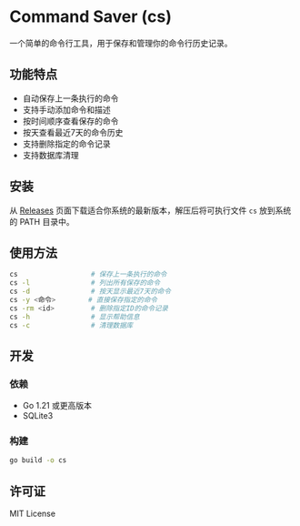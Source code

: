 # Command Saver (cs)

一个简单的命令行工具，用于保存和管理你的命令行历史记录。

## 功能特点

- 自动保存上一条执行的命令
- 支持手动添加命令和描述
- 按时间顺序查看保存的命令
- 按天查看最近7天的命令历史
- 支持删除指定的命令记录
- 支持数据库清理

## 安装

从 [Releases](https://github.com/YOUR_USERNAME/command_saver/releases) 页面下载适合你系统的最新版本，解压后将可执行文件 `cs` 放到系统的 PATH 目录中。

## 使用方法

```bash
cs                  # 保存上一条执行的命令
cs -l               # 列出所有保存的命令
cs -d               # 按天显示最近7天的命令
cs -y <命令>        # 直接保存指定的命令
cs -rm <id>         # 删除指定ID的命令记录
cs -h               # 显示帮助信息
cs -c               # 清理数据库
```

## 开发

### 依赖

- Go 1.21 或更高版本
- SQLite3

### 构建

```bash
go build -o cs
```

## 许可证

MIT License 